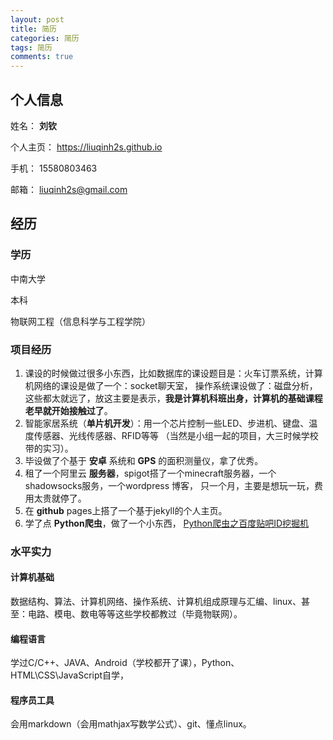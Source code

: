 ```yaml
---
layout: post
title: 简历
categories: 简历
tags: 简历
comments: true
---
```


## 个人信息

姓名： **刘钦**

个人主页： https://liuqinh2s.github.io

手机： 15580803463

邮箱： liuqinh2s@gmail.com

## 经历

### 学历

中南大学

本科

物联网工程（信息科学与工程学院）

### 项目经历

1. 课设的时候做过很多小东西，比如数据库的课设题目是：火车订票系统，计算机网络的课设是做了一个：socket聊天室，
操作系统课设做了：磁盘分析，这些都太就远了，放这主要是表示，**我是计算机科班出身，计算机的基础课程老早就开始接触过了**。
2. 智能家居系统（**单片机开发**）：用一个芯片控制一些LED、步进机、键盘、温度传感器、光线传感器、RFID等等
（当然是小组一起的项目，大三时候学校带的实习）。
3. 毕设做了个基于 **安卓** 系统和 **GPS** 的面积测量仪，拿了优秀。
3. 租了一个阿里云 **服务器**，spigot搭了一个minecraft服务器，一个shadowsocks服务，一个wordpress 博客，
只一个月，主要是想玩一玩，费用太贵就停了。
4. 在 **github** pages上搭了一个基于jekyll的个人主页。
5. 学了点 **Python爬虫**，做了一个小东西，
[Python爬虫之百度贴吧ID挖掘机](https://liuqinh2s.github.io/2017/01/%E7%99%BE%E5%BA%A6%E8%B4%B4%E5%90%A7ID%E6%8C%96%E6%8E%98%E6%9C%BA/)

### 水平实力

#### 计算机基础

数据结构、算法、计算机网络、操作系统、计算机组成原理与汇编、linux、甚至：电路、模电、数电等等这些学校都教过（毕竟物联网）。

#### 编程语言

学过C/C++、JAVA、Android（学校都开了课），Python、HTML\CSS\JavaScript自学，

#### 程序员工具

会用markdown（会用mathjax写数学公式）、git、懂点linux。

